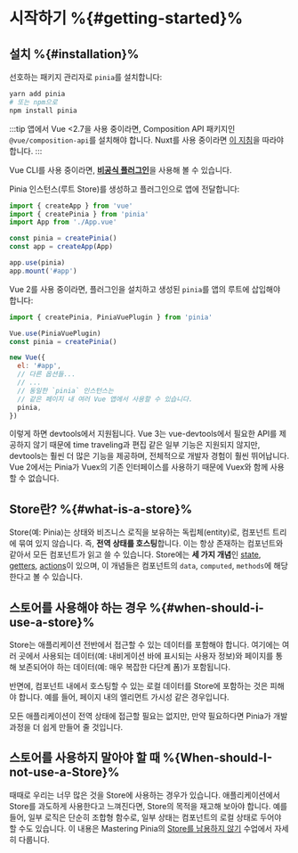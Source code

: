 # 시작하기 %{#getting-started}%


## 설치 %{#installation}%

<VueMasteryLogoLink for="pinia-cheat-sheet">
</VueMasteryLogoLink>

선호하는 패키지 관리자로 `pinia`를 설치합니다:

```bash
yarn add pinia
# 또는 npm으로
npm install pinia
```

:::tip
앱에서 Vue <2.7을 사용 중이라면, Composition API 패키지인 `@vue/composition-api`를 설치해야 합니다. Nuxt를 사용 중이라면 [이 지침](/ssr/nuxt.md)을 따라야 합니다.
:::

Vue CLI를 사용 중이라면, [**비공식 플러그인**](https://github.com/wobsoriano/vue-cli-plugin-pinia)을 사용해 볼 수 있습니다.

Pinia 인스턴스(루트 Store)를 생성하고 플러그인으로 앱에 전달합니다:

```js {2,5-6,8}
import { createApp } from 'vue'
import { createPinia } from 'pinia'
import App from './App.vue'

const pinia = createPinia()
const app = createApp(App)

app.use(pinia)
app.mount('#app')
```

Vue 2를 사용 중이라면, 플러그인을 설치하고 생성된 `pinia`를 앱의 루트에 삽입해야 합니다:

```js {1,3-4,12}
import { createPinia, PiniaVuePlugin } from 'pinia'

Vue.use(PiniaVuePlugin)
const pinia = createPinia()

new Vue({
  el: '#app',
  // 다른 옵션들...
  // ...
  // 동일한 `pinia` 인스턴스는
  // 같은 페이지 내 여러 Vue 앱에서 사용할 수 있습니다.
  pinia,
})
```

이렇게 하면 devtools에서 지원됩니다. Vue 3는 vue-devtools에서 필요한 API를 제공하지 않기 때문에 time traveling과 편집 같은 일부 기능은 지원되지 않지만, devtools는 훨씬 더 많은 기능을 제공하며, 전체적으로 개발자 경험이 훨씬 뛰어납니다. Vue 2에서는 Pinia가 Vuex의 기존 인터페이스를 사용하기 때문에 Vuex와 함께 사용할 수 없습니다.

## Store란? %{#what-is-a-store}%

Store(예: Pinia)는 상태와 비즈니스 로직을 보유하는 독립체(entity)로, 컴포넌트 트리에 묶여 있지 않습니다. 즉, **전역 상태를 호스팅**합니다. 이는 항상 존재하는 컴포넌트와 같아서 모든 컴포넌트가 읽고 쓸 수 있습니다. Store에는 **세 가지 개념**인 [state](./core-concepts/state.md), [getters](./core-concepts/getters.md), [actions](./core-concepts/actions.md)이 있으며, 이 개념들은 컴포넌트의 `data`, `computed`, `methods`에 해당한다고 볼 수 있습니다.

## 스토어를 사용해야 하는 경우 %{#when-should-i-use-a-store}%

Store는 애플리케이션 전반에서 접근할 수 있는 데이터를 포함해야 합니다. 여기에는 여러 곳에서 사용되는 데이터(예: 내비게이션 바에 표시되는 사용자 정보)와 페이지를 통해 보존되어야 하는 데이터(예: 매우 복잡한 다단계 폼)가 포함됩니다.

반면에, 컴포넌트 내에서 호스팅할 수 있는 로컬 데이터를 Store에 포함하는 것은 피해야 합니다. 예를 들어, 페이지 내의 엘리먼트 가시성 같은 경우입니다.

모든 애플리케이션이 전역 상태에 접근할 필요는 없지만, 만약 필요하다면 Pinia가 개발 과정을 더 쉽게 만들어 줄 것입니다.

## 스토어를 사용하지 말아야 할 때 %{When-should-I-not-use-a-Store}%

때때로 우리는 너무 많은 것을 Store에 사용하는 경우가 있습니다. 애플리케이션에서 Store를 과도하게 사용한다고 느껴진다면, Store의 목적을 재고해 보아야 합니다. 예를 들어, 일부 로직은 단순히 조합형 함수로, 일부 상태는 컴포넌트의 로컬 상태로 두어야 할 수도 있습니다. 이 내용은 Mastering Pinia의 [Store를 남용하지 않기](https://masteringpinia.com/lessons/not-overusing-stores) 수업에서 자세히 다룹니다.
